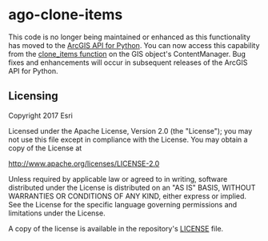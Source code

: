 # ago-clone-items
This code is no longer being maintained or enhanced as this functionality has moved to the [ArcGIS API for Python](https://developers.arcgis.com/python/). You can now access this capability from the [clone_items function](https://esri.github.io/arcgis-python-api/apidoc/html/arcgis.gis.toc.html#arcgis.gis.ContentManager.clone_items) on the GIS object's ContentManager. Bug fixes and enhancements will occur in subsequent releases of the ArcGIS API for Python.

## Licensing

Copyright 2017 Esri

Licensed under the Apache License, Version 2.0 (the "License"); you may not use this file except in compliance with the License. You may obtain a copy of the License at

   http://www.apache.org/licenses/LICENSE-2.0

Unless required by applicable law or agreed to in writing, software distributed under the License is distributed on an "AS IS" BASIS, WITHOUT WARRANTIES OR CONDITIONS OF ANY KIND, either express or implied. See the License for the specific language governing permissions and limitations under the License.

A copy of the license is available in the repository's [LICENSE](LICENSE) file.

